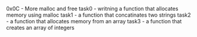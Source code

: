 0x0C - More malloc and free
task0 - writning a function that allocates memory using malloc
task1 - a function that concatinates two strings
task2 - a function that allocates memory from an array
task3 - a function that creates an array of integers

